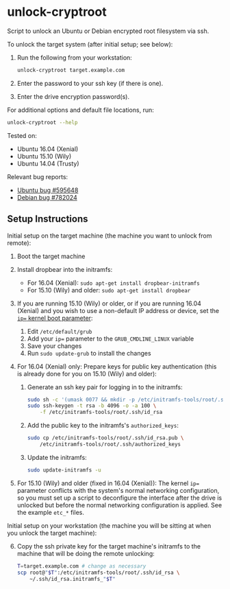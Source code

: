 # unlock-cryptroot

Script to unlock an Ubuntu or Debian encrypted root filesystem via
ssh.

To unlock the target system (after initial setup; see below):

1. Run the following from your workstation:

   ```sh
   unlock-cryptroot target.example.com
   ```

2. Enter the password to your ssh key (if there is one).
3. Enter the drive encryption password(s).

For additional options and default file locations, run:

   ```sh
   unlock-cryptroot --help
   ```
   
Tested on:
* Ubuntu 16.04 (Xenial)
* Ubuntu 15.10 (Wily)
* Ubuntu 14.04 (Trusty)

Relevant bug reports:

* [Ubuntu bug #595648](https://bugs.launchpad.net/bugs/595648)
* [Debian bug #782024](https://bugs.debian.org/cgi-bin/bugreport.cgi?bug=782024)

## Setup Instructions

Initial setup on the target machine (the machine you want to unlock
from remote):

1. Boot the target machine
2. Install dropbear into the initramfs:

   * For 16.04 (Xenial): `sudo apt-get install dropbear-initramfs`
   * For 15.10 (Wily) and older: `sudo apt-get install dropbear`

3. If you are running 15.10 (Wily) or older, or if you are running
   16.04 (Xenial) and you wish to use a non-default IP address or
   device, set the [`ip=` kernel boot
   parameter](https://www.kernel.org/doc/Documentation/filesystems/nfs/nfsroot.txt):

   1. Edit `/etc/default/grub`
   2. Add your `ip=` parameter to the `GRUB_CMDLINE_LINUX` variable
   3. Save your changes
   4. Run `sudo update-grub` to install the changes

4. For 16.04 (Xenial) only: Prepare keys for public key authentication
   (this is already done for you on 15.10 (Wily) and older):

   1. Generate an ssh key pair for logging in to the initramfs:

      ```sh
      sudo sh -c '(umask 0077 && mkdir -p /etc/initramfs-tools/root/.ssh)'
      sudo ssh-keygen -t rsa -b 4096 -o -a 100 \
          -f /etc/initramfs-tools/root/.ssh/id_rsa
      ```

   2. Add the public key to the initramfs's `authorized_keys`:

      ```sh
      sudo cp /etc/initramfs-tools/root/.ssh/id_rsa.pub \
          /etc/initramfs-tools/root/.ssh/authorized_keys
      ```
   3. Update the initramfs:

      ```sh
      sudo update-initramfs -u
      ```

5. For 15.10 (Wily) and older (fixed in 16.04 (Xenial)):  The kernel
   `ip=` parameter conflicts with the system's normal networking
   configuration, so you must set up a script to deconfigure the
   interface after the drive is unlocked but before the normal
   networking configuration is applied.  See the example `etc_*`
   files.

Initial setup on your workstation (the machine you will be sitting at
when you unlock the target machine):

6. Copy the ssh private key for the target machine's initramfs to the machine
   that will be doing the remote unlocking:

   ```sh
   T=target.example.com # change as necessary
   scp root@"$T":/etc/initramfs-tools/root/.ssh/id_rsa \
       ~/.ssh/id_rsa.initramfs_"$T"
   ```
